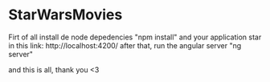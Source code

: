 # StarWarsMovies
Firt of all install de node depedencies "npm install"
and your application star in this link: http://localhost:4200/
after that, run the angular server "ng server"

and this is all, thank you <3
